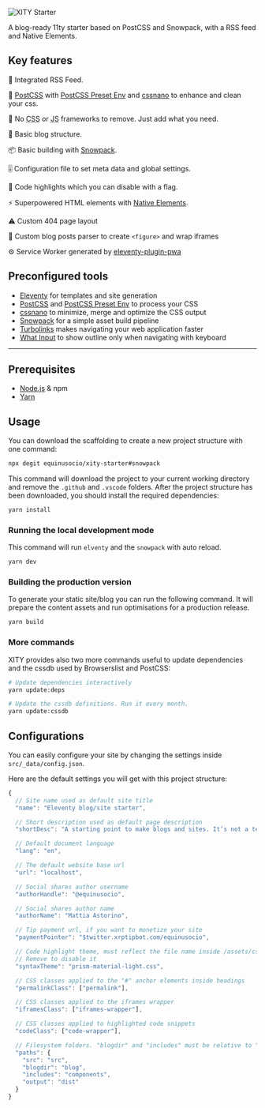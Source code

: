 ![XITY Starter](https://repository-images.githubusercontent.com/234711727/fbefa980-45e0-11ea-8f4e-1250f14a82a5)

A blog-ready 11ty starter based on PostCSS and Snowpack, with a RSS feed and Native Elements.

## Key features

📰 Integrated RSS Feed.

💅 [PostCSS][] with [PostCSS Preset Env][] and [cssnano][] to enhance and clean your css.

🏅 No <abbr title="Cascading Style Sheets">CSS</abbr> or <abbr title="JavaScript">JS</abbr> frameworks to remove. Just add what you need.

📝 Basic blog structure.

📦 Basic building with [Snowpack][].

🎚 Configuration file to set meta data and global settings.

🎨 Code highlights which you can disable with a flag.

⚡️ Superpowered HTML elements with [Native Elements][].

⚠️ Custom 404 page layout

🤖 Custom blog posts parser to create `<figure>` and wrap iframes

⚙️ Service Worker generated by [eleventy-plugin-pwa][]

## Preconfigured tools

- [Eleventy][] for templates and site generation
- [PostCSS][] and [PostCSS Preset Env][] to process your CSS
- [cssnano][] to minimize, merge and optimize the CSS output
- [Snowpack][] for a simple asset build pipeline
- [Turbolinks][] makes navigating your web application faster
- [What Input][] to show outline only when navigating with keyboard

[eleventy]: https://11ty.dev 'Static site generator'
[postcss]: https://postcss.org 'A tool for transforming CSS with JavaScript'
[postcss preset env]: https://preset-env.cssdb.org 'Use tomorrow’s CSS today'
[cssnano]: https://cssnano.co 'A modular minifier based on the PostCSS ecosystem'
[snowpack]: https://www.snowpack.dev/ 'Web application bundler'
[turbolinks]: https://github.com/turbolinks/turbolinks
[what input]: https://github.com/ten1seven/what-input 'A global utility for tracking the current input method'
[native elements]: https://native-elements.dev
[eleventy-plugin-pwa]: https://github.com/okitavera/eleventy-plugin-pwa 'An Eleventy plugin to generate service worker'
[node.js]: https://nodejs.org/
[yarn]: https://yarnpkg.com/ 'Package Manager'

---

## Prerequisites

- [Node.js][] & npm
- [Yarn][]

## Usage

You can download the scaffolding to create a new project structure with one command:

```bash
npx degit equinusocio/xity-starter#snowpack
```

This command will download the project to your current working directory and remove the `.github` and `.vscode` folders. After the project structure has been downloaded, you should install the required dependencies:

```bash
yarn install
```

### Running the local development mode

This command will run `elventy` and the `snowpack` with auto reload.

```bash
yarn dev
```

### Building the production version

To generate your static site/blog you can run the following command. It will prepare the content assets and run optimisations for a production release.

```bash
yarn build
```

### More commands

XITY provides also two more commands useful to update dependencies and the cssdb used by Browserslist and PostCSS:

```bash
# Update dependencies interactively
yarn update:deps

# Update the cssdb definitions. Run it every month.
yarn update:cssdb
```

## Configurations

You can easily configure your site by changing the settings inside `src/_data/config.json`.

Here are the default settings you will get with this project structure:

```js
{
  // Site name used as default site title
  "name": "Eleventy blog/site starter",

  // Short description used as default page description
  "shortDesc": "A starting point to make blogs and sites. It’s not a template.",

  // Default document language
  "lang": "en",

  // The default website base url
  "url": "localhost",

  // Social shares author username
  "authorHandle": "@equinusocio",

  // Social shares author name
  "authorName": "Mattia Astorino",

  // Tip payment url, if you want to monetize your site
  "paymentPointer": "$twitter.xrptipbot.com/equinusocio",

  // Code highlight theme, must reflect the file name inside /assets/css.
  // Remove to disable it
  "syntaxTheme": "prism-material-light.css",

  // CSS classes applied to the "#" anchor elements inside headings
  "permalinkClass": ["permalink"],

  // CSS classes applied to the iframes wrapper
  "iframesClass": ["iframes-wrapper"],

  // CSS classes applied to highlighted code snippets
  "codeClass": ["code-wrapper"],

  // Filesystem folders. "blogdir" and "includes" must be relative to "src"
  "paths": {
    "src": "src",
    "blogdir": "blog",
    "includes": "components",
    "output": "dist"
  }
}
```
